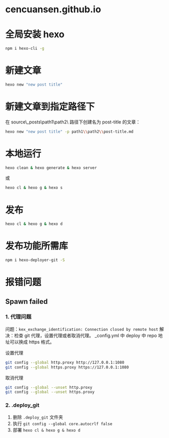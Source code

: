 # cencuansen.github.io

# 全局安装 hexo

```bash
npm i hexo-cli -g
```

# 新建文章

```bash
hexo new "new post title"
```

# 新建文章到指定路径下

在 source\\\_posts\path1\path2\ 路径下创建名为 post-title 的文章：

```bash
hexo new "new post title" -p path1\\path2\\post-title.md
```

# 本地运行

```bash
hexo clean & hexo generate & hexo server
```

或

```bash
hexo cl & hexo g & hexo s
```

# 发布

```bash
hexo cl & hexo g & hexo d
```

# 发布功能所需库

```bash
npm i hexo-deployer-git -S
```

# 报错问题

## Spawn failed

### 1. 代理问题

问题：`kex_exchange_identification: Connection closed by remote host`
解决：检查 git 代理，设置代理或者取消代理。
\_config.yml 中 deploy 中 repo 地址可以换成 https 格式。

设置代理

```bash
git config --global http.proxy http://127.0.0.1:1080
git config --global https.proxy https://127.0.0.1:1080
```

取消代理

```bash
git config --global --unset http.proxy
git config --global --unset https.proxy
```

### 2. .deploy_git

1. 删除 `.deploy_git` 文件夹
2. 执行 `git config --global core.autocrlf false`
3. 部署 `hexo cl & hexo g & hexo d`
